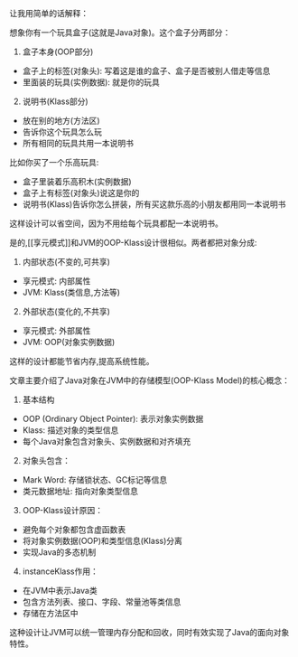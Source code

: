 让我用简单的话解释：

想象你有一个玩具盒子(这就是Java对象)。这个盒子分两部分：

1. 盒子本身(OOP部分)
- 盒子上的标签(对象头): 写着这是谁的盒子、盒子是否被别人借走等信息
- 里面装的玩具(实例数据): 就是你的玩具

2. 说明书(Klass部分)
- 放在别的地方(方法区)
- 告诉你这个玩具怎么玩
- 所有相同的玩具共用一本说明书

比如你买了一个乐高玩具:
- 盒子里装着乐高积木(实例数据)
- 盒子上有标签(对象头)说这是你的
- 说明书(Klass)告诉你怎么拼装，所有买这款乐高的小朋友都用同一本说明书

这样设计可以省空间，因为不用给每个玩具都配一本说明书。

是的,[[享元模式]]和JVM的OOP-Klass设计很相似。两者都把对象分成:

1. 内部状态(不变的,可共享)

- 享元模式: 内部属性
- JVM: Klass(类信息,方法等)

2. 外部状态(变化的,不共享)

- 享元模式: 外部属性
- JVM: OOP(对象实例数据)

这样的设计都能节省内存,提高系统性能。

文章主要介绍了Java对象在JVM中的存储模型(OOP-Klass Model)的核心概念：

1. 基本结构
- OOP (Ordinary Object Pointer): 表示对象实例数据
- Klass: 描述对象的类型信息
- 每个Java对象包含对象头、实例数据和对齐填充

2. 对象头包含：
- Mark Word: 存储锁状态、GC标记等信息
- 类元数据地址: 指向对象类型信息

3. OOP-Klass设计原因：
- 避免每个对象都包含虚函数表
- 将对象实例数据(OOP)和类型信息(Klass)分离
- 实现Java的多态机制

4. instanceKlass作用：
- 在JVM中表示Java类
- 包含方法列表、接口、字段、常量池等类信息
- 存储在方法区中

这种设计让JVM可以统一管理内存分配和回收，同时有效实现了Java的面向对象特性。